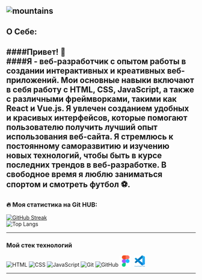 ![mountains](https://c4.wallpaperflare.com/wallpaper/482/58/519/leaves-plants-neon-hd-wallpaper-preview.jpg)        
---
## О Себе:    
####Привет! :wave:     
####Я - веб-разработчик с опытом работы в создании интерактивных и креативных веб-приложений. Мои основные навыки включают в себя работу с HTML, CSS, JavaScript, а также с различными фреймворками, такими как React и Vue.js. Я увлечен созданием удобных и красивых интерфейсов, которые помогают пользователю получить лучший опыт использования веб-сайта. Я стремлюсь к постоянному саморазвитию и изучению новых технологий, чтобы быть в курсе последних трендов в веб-разработке. В свободное время я люблю заниматься спортом и смотреть футбол :soccer:.
---
### :fire: Моя статистика на Git HUB:
[![GitHub Streak](http://github-readme-streak-stats.herokuapp.com?user=maksimdanilin&theme=dark&background=000000)](https://git.io/streak-stats)    
![Top Langs](https://github-readme-stats.vercel.app/api/top-langs/?username=maksimdanilin218&layout=compact&theme=dark)   

---
### Мой стек технологий
![HTML](https://img.shields.io/badge/-HTML-333?style=for-the-badge&logo=html5)
![CSS](https://img.shields.io/badge/-CSS-333?style=for-the-badge&logo=css3&logoColor=blue)
![JavaScript](https://img.shields.io/badge/-JavaScript-333?style=for-the-badge&logo=javascript)
![Git](https://img.shields.io/badge/-Git-333?style=for-the-badge&logo=Git)
![GitHub](https://img.shields.io/badge/-GitHub-333?style=for-the-badge&logo=GitHub)
<img src="https://github.com/devicons/devicon/blob/master/icons/figma/figma-original.svg" title="Figma" alt="Java" width="30" height="30"/>&nbsp;
<img src="https://github.com/devicons/devicon/blob/master/icons/vscode/vscode-original-wordmark.svg" title="VS Code" alt="Java" width="30" height="30"/>&nbsp;

---

